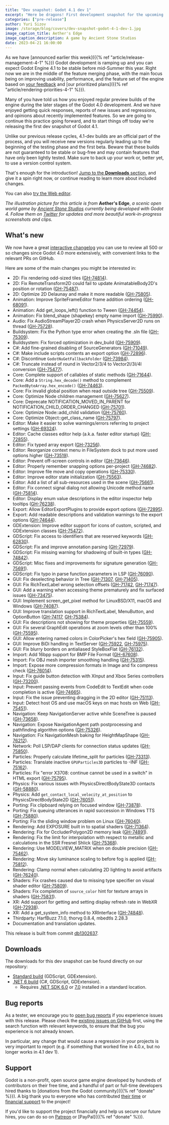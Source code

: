 ```yaml
---
title: "Dev snapshot: Godot 4.1 dev 1"
excerpt: "Here be dragons! First development snapshot for the upcoming Godot Engine 4.1 is available to early adopters and adventurous types."
categories: ["pre-release"]
author: Yuri Sizov
image: /storage/blog/covers/dev-snapshot-godot-4-1-dev-1.jpg
image_caption_title: Aether's Edge
image_caption_description: A game by Ancient Stone Studios
date: 2023-04-21 16:00:00
---
```


As we have [announced earlier this week]({{% ref "article/release-management-4-1" %}}) Godot development is ramping up and you can expect Godot Engine 4.1 to be stable before mid-Summer this year. Right now we are in the middle of the feature merging phase, with the main focus being on improving usability, performance, and the feature set of the engine based on [your feedback](https://github.com/godotengine/godot/issues) and [our prioritized plans]({{% ref "article/rendering-priorities-4-1" %}}).

Many of you have told us how you enjoyed regular preview builds of the engine during the later stages of the Godot 4.0 development. And we have enjoyed getting quick responses, reports of new issues and regressions, and opinions about recently implemented features. So we are going to continue this practice going forward, and to start things off today we're releasing the first dev snapshot of Godot 4.1.

Unlike our previous release cycles, 4.1-dev builds are an official part of the process, and you will receive new versions regularly leading up to the beginning of the testing phase and the first beta. Beware that these builds are not guaranteed to be stable or bug-free and may contain features that have only been lightly tested. Make sure to back up your work or, better yet, to use a version control system.

That's enough for the introduction! [Jump to the **Downloads** section](#downloads), and give it a spin right now, or continue reading to learn more about included changes.

You can also [try the Web editor](https://editor.godotengine.org/releases/4.1.dev1/).

*The illustration picture for this article is from* **Aether's Edge**, *a scenic open world game by [Ancient Stone Studios](https://twitter.com/AncientStoneSt) currently being developed with Godot 4. Follow them on [Twitter](https://twitter.com/AncientStoneSt) for updates and more beautiful work-in-progress screenshots and clips.*

## What's new

We now have a great [interactive changelog](https://godotengine.github.io/godot-interactive-changelog/#4.1-dev1) you can use to review all 500 or so changes since Godot 4.0 more extensively, with convenient links to the relevant PRs on GitHub.

Here are some of the main changes you might be interested in:

- 2D: Fix rendering odd-sized tiles ([GH-74814](https://github.com/godotengine/godot/pull/74814)).
- 2D: Fix RemoteTransform2D could fail to update AnimatableBody2D's position or rotation ([GH-75487](https://github.com/godotengine/godot/pull/75487)).
- 2D: Optimize 2D Delaunay and make it more readable ([GH-75805](https://github.com/godotengine/godot/pull/75805)).
- Animation: Improve SpriteFrameEditor frame addition ordering ([GH-68091](https://github.com/godotengine/godot/pull/68091)).
- Animation: Add get_loops_left() function to Tween ([GH-74454](https://github.com/godotengine/godot/pull/74454)).
- Animation: Fix blend_shape (shapekey) empty name import ([GH-75990](https://github.com/godotengine/godot/pull/75990)).
- Audio: Fix AudioStreamPlayer2D crash when PhysicsServer2D runs on thread ([GH-75728](https://github.com/godotengine/godot/pull/75728)).
- Buildsystem: Fix the Python type error when creating the .sln file ([GH-75309](https://github.com/godotengine/godot/pull/75309)).
- Buildsystem: Fix forced optimization in dev_build ([GH-75909](https://github.com/godotengine/godot/pull/75909)).
- C#: Add fine-grained disabling of SourceGenerators ([GH-71049](https://github.com/godotengine/godot/pull/71049)).
- C#: Make include scripts contents an export option ([GH-72896](https://github.com/godotengine/godot/pull/72896)).
- C#: Discontinue `GodotNuGetFallbackFolder` ([GH-73984](https://github.com/godotengine/godot/pull/73984)).
- C#: Truncate instead of round in Vector2/3/4 to Vector2I/3I/4I conversion ([GH-75477](https://github.com/godotengine/godot/pull/75477)).
- Core: Complete support of callables of static methods ([GH-71644](https://github.com/godotengine/godot/pull/71644)).
- Core: Add a `String.hex_decode()` method to complement `PackedByteArray.hex_encode()` ([GH-74463](https://github.com/godotengine/godot/pull/74463)).
- Core: Fix invalid global position when read outside tree ([GH-75509](https://github.com/godotengine/godot/pull/75509)).
- Core: Optimize Node children management ([GH-75627](https://github.com/godotengine/godot/pull/75627)).
- Core: Deprecate NOTIFICATION_MOVED_IN_PARENT for NOTIFICATION_CHILD_ORDER_CHANGED ([GH-75701](https://github.com/godotengine/godot/pull/75701)).
- Core: Optimize Node::add_child validation ([GH-75760](https://github.com/godotengine/godot/pull/75760)).
- Core: Optimize Object::get_class_name ([GH-75797](https://github.com/godotengine/godot/pull/75797)).
- Editor: Make it easier to solve warnings/errors referring to project settings ([GH-69324](https://github.com/godotengine/godot/pull/69324)).
- Editor: Cache classes editor help (a.k.a. faster editor startup) ([GH-72855](https://github.com/godotengine/godot/pull/72855)).
- Editor: Fix typed array export ([GH-73256](https://github.com/godotengine/godot/pull/73256)).
- Editor: Reorganize context menu in FileSystem dock to put more used options higher ([GH-73519](https://github.com/godotengine/godot/pull/73519)).
- Editor: Prevent off-screen controls in editor ([GH-73646](https://github.com/godotengine/godot/pull/73646)).
- Editor: Properly remember snapping options per-project ([GH-74682](https://github.com/godotengine/godot/pull/74682)).
- Editor: Improve file move and copy operations ([GH-75330](https://github.com/godotengine/godot/pull/75330)).
- Editor: Improve editor state initialization ([GH-75563](https://github.com/godotengine/godot/pull/75563)).
- Editor: Add a list of all sub-resources used in the scene ([GH-75661](https://github.com/godotengine/godot/pull/75661)).
- Editor: Fix connect signal dialog not allowing Unicode method name ([GH-75814](https://github.com/godotengine/godot/pull/75814)).
- Editor: Display enum value descriptions in the editor inspector help tooltips ([GH-76238](https://github.com/godotengine/godot/pull/76238)).
- Export: Allow EditorExportPlugins to provide export options ([GH-72895](https://github.com/godotengine/godot/pull/72895)).
- Export: Add readable descriptions and validation warnings to the export options ([GH-74644](https://github.com/godotengine/godot/pull/74644)).
- GDExtension: Improve editor support for icons of custom, scripted, and GDExtension classes ([GH-75472](https://github.com/godotengine/godot/pull/75472)).
- GDScript: Fix access to identifiers that are reserved keywords ([GH-62830](https://github.com/godotengine/godot/pull/62830)).
- GDScript: Fix and improve annotation parsing ([GH-72979](https://github.com/godotengine/godot/pull/72979)).
- GDScript: Fix missing warning for shadowing of built-in types ([GH-74842](https://github.com/godotengine/godot/pull/74842)).
- GDScript: Misc fixes and improvements for signature generation ([GH-75691](https://github.com/godotengine/godot/pull/75691)).
- GDScript: Fix typo in parse function parameters in LSP ([GH-76090](https://github.com/godotengine/godot/pull/76090)).
- GUI: Fix deselecting behavior in Tree ([GH-71307](https://github.com/godotengine/godot/pull/71307), [GH-71405](https://github.com/godotengine/godot/pull/71405)).
- GUI: Fix RichTextLabel wrong selection offsets ([GH-71742](https://github.com/godotengine/godot/pull/71742), [GH-71747](https://github.com/godotengine/godot/pull/71747)).
- GUI: Add a warning when accessing theme prematurely and fix surfaced issues ([GH-73475](https://github.com/godotengine/godot/pull/73475)).
- GUI: Implement screen_get_pixel method for LinuxBSD/X11, macOS and Windows ([GH-74087](https://github.com/godotengine/godot/pull/74087)).
- GUI: Improve translation support in RichTextLabel, MenuButton, and OptionButton ([GH-74117](https://github.com/godotengine/godot/pull/74117), [GH-75384](https://github.com/godotengine/godot/pull/75384)).
- GUI: Fix descriptions not showing for theme properties ([GH-75559](https://github.com/godotengine/godot/pull/75559)).
- GUI: Fix several GraphEdit operations at zoom levels other than 100% ([GH-75595](https://github.com/godotengine/godot/pull/75595)).
- GUI: Allow entering named colors in ColorPicker's hex field ([GH-75905](https://github.com/godotengine/godot/pull/75905)).
- GUI: Improve BiDi handling in TextServer ([GH-75922](https://github.com/godotengine/godot/pull/75922), [GH-75975](https://github.com/godotengine/godot/pull/75975)).
- GUI: Fix blurry borders on antialiased StyleBoxFlat ([GH-76132](https://github.com/godotengine/godot/pull/76132)).
- Import: Add 16bpp support for BMP File Format ([GH-67608](https://github.com/godotengine/godot/pull/67608)).
- Import: Fix OBJ mesh importer smoothing handling ([GH-75315](https://github.com/godotengine/godot/pull/75315)).
- Import: Expose more compression formats in Image and fix compress check ([GH-76014](https://github.com/godotengine/godot/pull/76014)).
- Input: Fix guide button detection with XInput and Xbox Series controllers ([GH-73200](https://github.com/godotengine/godot/pull/73200)).
- Input: Prevent passing events from CodeEdit to TextEdit when code completion is active ([GH-74665](https://github.com/godotengine/godot/pull/74665)).
- Input: Fix the issue preventing dragging in the 2D editor ([GH-75113](https://github.com/godotengine/godot/pull/75113)).
- Input: Detect host OS and use macOS keys on mac hosts on Web ([GH-75451](https://github.com/godotengine/godot/pull/75451)).
- Navigation: Keep NavigationServer active while SceneTree is paused ([GH-73658](https://github.com/godotengine/godot/pull/73658)).
- Navigation: Expose NavigationAgent path postprocessing and pathfinding algorithm options ([GH-75326](https://github.com/godotengine/godot/pull/75326)).
- Navigation: Fix NavigationMesh baking for HeightMapShape ([GH-76212](https://github.com/godotengine/godot/pull/76212)).
- Network: Poll LSP/DAP clients for connection status updates ([GH-75850](https://github.com/godotengine/godot/pull/75850)).
- Particles: Properly calculate lifetime_split for particles ([GH-73313](https://github.com/godotengine/godot/pull/73313)).
- Particles: Translate inactive `GPUParticles3D` particles to -INF ([GH-75162](https://github.com/godotengine/godot/pull/75162)).
- Particles: Fix "error X3708: continue cannot be used in a switch" in HTML export ([GH-75795](https://github.com/godotengine/godot/pull/75795)).
- Physics: Fix various issues with PhysicsDirectBodyState3D contacts ([GH-58880](https://github.com/godotengine/godot/pull/58880)).
- Physics: Add `get_contact_local_velocity_at_position` to PhysicsDirectBodyState2D ([GH-76051](https://github.com/godotengine/godot/pull/76051)).
- Porting: Fix clipboard relying on focused window ([GH-73878](https://github.com/godotengine/godot/pull/73878)).
- Porting: Fix queuing utterances in rapid succession in Windows TTS ([GH-75880](https://github.com/godotengine/godot/pull/75880)).
- Porting: Fix the sliding window problem on Linux ([GH-76040](https://github.com/godotengine/godot/pull/76040)).
- Rendering: Add EXPOSURE built in to spatial shaders ([GH-71364](https://github.com/godotengine/godot/pull/71364)).
- Rendering: Fix for OccluderPolygon2D memory leak ([GH-74891](https://github.com/godotengine/godot/pull/74891)).
- Rendering: Fix the limit for interpolation with respect to metallic and calculations in the SSR Fresnel Shlick ([GH-75368](https://github.com/godotengine/godot/pull/75368)).
- Rendering: Use MODELVIEW_MATRIX when on double precision ([GH-75462](https://github.com/godotengine/godot/pull/75462)).
- Rendering: Move sky luminance scaling to before fog is applied ([GH-75812](https://github.com/godotengine/godot/pull/75812)).
- Rendering: Clamp normal when calculating 2D lighting to avoid artifacts ([GH-76240](https://github.com/godotengine/godot/pull/76240)).
- Shaders: Fix crashes caused due to missing type specifier on visual shader editor ([GH-75809](https://github.com/godotengine/godot/pull/75809)).
- Shaders: Fix completion of `source_color` hint for texture arrays in shaders ([GH-75831](https://github.com/godotengine/godot/pull/75831)).
- XR: Add support for getting and setting display refresh rate in WebXR ([GH-72938](https://github.com/godotengine/godot/pull/72938)).
- XR: Add a get_system_info method to XRInterface ([GH-74848](https://github.com/godotengine/godot/pull/74848)).
- Thirdparty: HarfBuzz 7.1.0, thorvg 0.8.4, mbedtls 2.28.3
- Documentation and translation updates.

This release is built from commit [db1302637](https://github.com/godotengine/godot/commit/db1302637023168f7becceb1c4ce13228e1b2a43).

## Downloads

The downloads for this dev snapshot can be found directly on our repository:

* [Standard build](https://downloads.tuxfamily.org/godotengine/4.1/dev1/) (GDScript, GDExtension).
* [.NET 6 build](https://downloads.tuxfamily.org/godotengine/4.1/dev1/mono) (C#, GDScript, GDExtension).
  - Requires [.NET SDK 6.0](https://dotnet.microsoft.com/en-us/download/dotnet/6.0) or [7.0](https://dotnet.microsoft.com/en-us/download/dotnet/7.0) installed in a standard location.

## Bug reports

As a tester, we encourage you to [open bug reports](https://github.com/godotengine/godot/issues) if you experience issues with this release. Please check the [existing issues on GitHub](https://github.com/godotengine/godot/issues) first, using the search function with relevant keywords, to ensure that the bug you experience is not already known.

In particular, any change that would cause a regression in your projects is very important to report (e.g. if something that worked fine in 4.0.x, but no longer works in 4.1 dev 1).

## Support

Godot is a non-profit, open source game engine developed by hundreds of contributors on their free time, and a handful of part or full-time developers hired thanks to [donations from the Godot community]({{% ref "donate" %}}). A big thank you to everyone who has contributed [their time](https://github.com/godotengine/godot/blob/master/AUTHORS.md) or [financial support](https://github.com/godotengine/godot/blob/master/DONORS.md) to the project!

If you'd like to support the project financially and help us secure our future hires, you can do so on [Patreon](https://www.patreon.com/godotengine) or [PayPal]({{% ref "donate" %}}).
